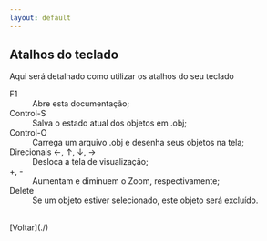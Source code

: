 ```yaml
---
layout: default
---
```


## Atalhos do teclado

Aqui será detalhado como utilizar os atalhos do seu teclado

<dl>
<dt>F1</dt>
<dd>Abre esta documentação;</dd>
<dt>Control-S</dt>
<dd>Salva o estado atual dos objetos em .obj;</dd>
<dt> Control-O</dt>
<dd>Carrega um arquivo .obj e desenha seus objetos na tela;</dd>
<dt>Direcionais ←, ↑, ↓, →</dt>
<dd>Desloca a tela de visualização;</dd>
<dt>+, -</dt>
<dd>Aumentam e diminuem o Zoom, respectivamente;</dd>
<dt>Delete</dt>
<dd>Se um objeto estiver selecionado, este objeto será excluído.</dd>
</dl>



<br>
[Voltar](./)
